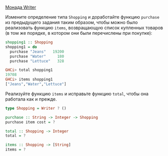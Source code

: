 [Монада Writer](https://stepik.org/lesson/8442/step/7)

Измените определение типа `Shopping` и доработайте функцию `purchase` из предыдущего задания таким образом, чтобы можно было реализовать функцию `items`, возвращающую список купленных товаров (в том же порядке, в котором они были перечислены при покупке):  
  
```haskell
shopping1 :: Shopping
shopping1 = do
  purchase "Jeans"   19200
  purchase "Water"     180
  purchase "Lettuce"   328
```  
  
  
```haskell
GHCi> total shopping1 
19708
GHCi> items shopping1
["Jeans","Water","Lettuce"]
```  
Реализуйте функцию `items` и исправьте функцию `total`, чтобы она работала как и прежде.  
  
  
```haskell
type Shopping = Writer ? ()

purchase :: String -> Integer -> Shopping
purchase item cost = ?

total :: Shopping -> Integer
total = ?

items :: Shopping -> [String]
items = ?
```

